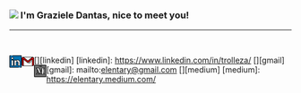 <!--**Trolleza/Trolleza** is a ✨ _special_ ✨ repository because its `README.md` (this file) appears on your GitHub profile. -->
### <img src="https://media.giphy.com/media/cLB6YgcOiYmKRZqk8Z/giphy.gif" width="150px"> I'm Graziele Dantas, nice to meet you! 
<!-- <img src="https://media.giphy.com/media/yBRmZBPzAYA8yf7fBT/giphy.gif" width="150px"> -->

<hr>
<br>

[<img align="left" alt="grazieledantas | LinkedIn" width="22px" src="./linkedin.svg" />][linkedin]
[linkedin]: https://www.linkedin.com/in/trolleza/
[<img align="left" alt="grazieledantas | Gmail" width="22px" src="./gmail.svg" />][gmail]
[gmail]: mailto:elentary@gmail.com
[<img align="left" alt="grazieledantas | Medium" width="22px" src="./medium.svg" />][medium]
[medium]: https://elentary.medium.com/













